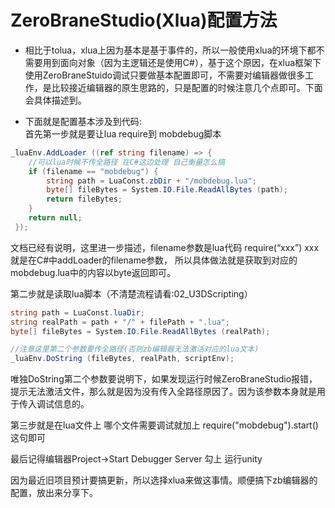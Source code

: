 # ZeroBraneStudio(Xlua)配置方法
* 相比于tolua，xlua上因为基本是基于事件的，所以一般使用xlua的环境下都不需要用到面向对象（因为主逻辑还是使用C#），基于这个原因，在xlua框架下
使用ZeroBraneStuido调试只要做基本配置即可，不需要对编辑器做很多工作，是比较接近编辑器的原生思路的，只是配置的时候注意几个点即可。下面会具体描述到。

* 下面就是配置基本涉及到代码:  
首先第一步就是要让lua require到 mobdebug脚本

```C#
_luaEnv.AddLoader ((ref string filename) => {
	//可以lua时候不传全路径 在C#这边处理 自己衡量怎么搞
	if (filename == "mobdebug") {
		string path = LuaConst.zbDir + "/mobdebug.lua";
		byte[] fileBytes = System.IO.File.ReadAllBytes (path);
		return fileBytes;
	}
	return null;
 });
```
文档已经有说明，这里进一步描述，filename参数是lua代码 require(“xxx”) xxx就是在C#中addLoader的filename参数，
所以具体做法就是获取到对应的mobdebug.lua中的内容以byte返回即可。

第二步就是读取lua脚本（不清楚流程请看:02_U3DScripting）
```C#
string path = LuaConst.luaDir;
string realPath = path + "/" + filePath + ".lua";
byte[] fileBytes = System.IO.File.ReadAllBytes (realPath);

//注意这里第二个参数要传全路径(否则zb编辑器无法激活对应的lua文本)
_luaEnv.DoString (fileBytes, realPath, scriptEnv);
```

唯独DoString第二个参数要说明下，如果发现运行时候ZeroBraneStudio报错，提示无法激活文件，那么就是因为没有传入全路径原因了。因为该参数本身就是用于传入调试信息的。

第三步就是在lua文件上 哪个文件需要调试就加上 require("mobdebug").start() 这句即可

最后记得编辑器Project->Start Debugger Server 勾上 运行unity  

因为最近旧项目预计要搞更新，所以选择xlua来做这事情。顺便搞下zb编辑器的配置，放出来分享下。

